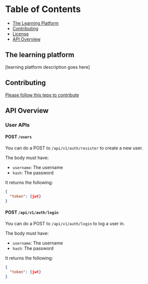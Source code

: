 
# Table of Contents

* [The Learning Platform](#the-learning-platform)
* [Contributing](#contributing)
* [License](#license)
* [API Overview](#api-overview)

## The learning platform

[learning platform description goes here]

## Contributing

[Please follow this teps to contribute](https://github.com/tunapanda/swag/blob/master/CONTRIBUTING.md)


## API Overview
### User APIs

#### POST `/users`

You can do a POST to `/api/v1/auth/resister` to create a new user.

The body must have:

* `username`: The username
* `hash`: The password

It returns the following:

```json
{
  "token": {jwt}
}
```

#### POST `/api/v1/auth/login`

You can do a POST to `/api/v1/auth/login` to log a user in.

The body must have:

* `username`: The username
* `hash`: The password

It returns the following:

```json
{
  "token": {jwt}
}
```
